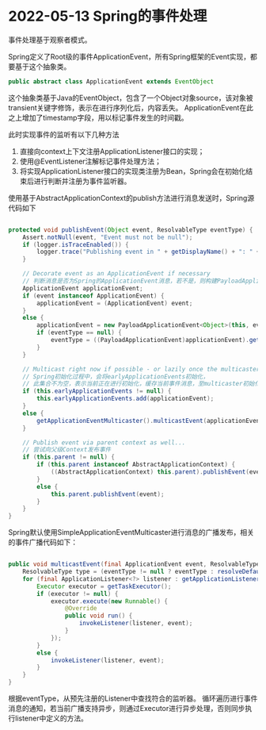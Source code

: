 # 2022-05-13 Spring的事件处理

事件处理基于观察者模式。

Spring定义了Root级的事件ApplicationEvent，所有Spring框架的Event实现，都要基于这个抽象类。
```java
public abstract class ApplicationEvent extends EventObject
```

这个抽象类基于Java的EventObject，包含了一个Object对象source，该对象被transient关键字修饰，表示在进行序列化后，内容丢失。
ApplicationEvent在此之上增加了timestamp字段，用以标记事件发生的时间戳。

此时实现事件的监听有以下几种方法
1. 直接向context上下文注册ApplicationListener接口的实现；
2. 使用@EventListener注解标记事件处理方法；
3. 将实现ApplicationListener接口的实现类注册为Bean，Spring会在初始化结束后进行判断并注册为事件监听器。

使用基于AbstractApplicationContext的publish方法进行消息发送时，Spring源代码如下
```java

protected void publishEvent(Object event, ResolvableType eventType) {
    Assert.notNull(event, "Event must not be null");
    if (logger.isTraceEnabled()) {
        logger.trace("Publishing event in " + getDisplayName() + ": " + event);
    }

    // Decorate event as an ApplicationEvent if necessary
    // 判断消息是否为Spring的ApplicationEvent消息，若不是，则构建PayloadApplicationEvent来处理自定义消息
    ApplicationEvent applicationEvent;
    if (event instanceof ApplicationEvent) {
        applicationEvent = (ApplicationEvent) event;
    }
    else {
        applicationEvent = new PayloadApplicationEvent<Object>(this, event);
        if (eventType == null) {
            eventType = ((PayloadApplicationEvent)applicationEvent).getResolvableType();
        }
    }

    // Multicast right now if possible - or lazily once the multicaster is initialized
    // Spring初始化过程中，会将earlyApplicationEvents初始化，
    // 此集合不为空，表示当前正在进行初始化，缓存当前事件消息，至multicaster初始化结束后再发布
    if (this.earlyApplicationEvents != null) {
        this.earlyApplicationEvents.add(applicationEvent);
    }
    else {
        getApplicationEventMulticaster().multicastEvent(applicationEvent, eventType);
    }

    // Publish event via parent context as well...
    // 尝试向父级Context发布事件
    if (this.parent != null) {
        if (this.parent instanceof AbstractApplicationContext) {
            ((AbstractApplicationContext) this.parent).publishEvent(event, eventType);
        }
        else {
            this.parent.publishEvent(event);
        }
    }
}

```
Spring默认使用SimpleApplicationEventMulticaster进行消息的广播发布，相关的事件广播代码如下：
```java

public void multicastEvent(final ApplicationEvent event, ResolvableType eventType) {
    ResolvableType type = (eventType != null ? eventType : resolveDefaultEventType(event));
    for (final ApplicationListener<?> listener : getApplicationListeners(event, type)) {
        Executor executor = getTaskExecutor();
        if (executor != null) {
            executor.execute(new Runnable() {
                @Override
                public void run() {
                    invokeListener(listener, event);
                }
            });
        }
        else {
            invokeListener(listener, event);
        }
    }
}

```
根据eventType，从预先注册的Listener中查找符合的监听器。
循环遍历进行事件消息的通知，若当前广播支持异步，则通过Executor进行异步处理，否则同步执行listener中定义的方法。